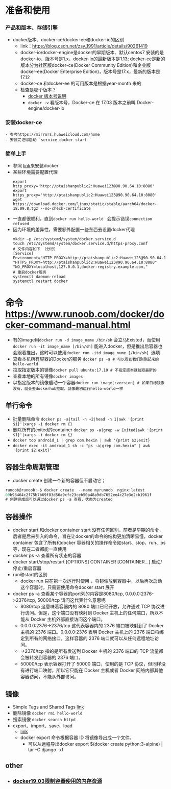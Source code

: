 # 准备和使用
### 产品和版本、存储引擎
- docker版本、docker-ce/docker-ee和docker-io的区别
    - link：https://blog.csdn.net/zsy_1991/article/details/90261419
    - docker-io/docker-engine是docker的早期版本、默认centos7 安装的是docker-io、版本号是1.x，docker-io的最新版本是1.13; docker-ce是新的版本分为社区版docker-ce(Docker Community Edition)和企业版docker-ee(Docker Enterprise Edition)，版本号是17.x，最新的版本是17.12
    - docker-ce 和docker-ee 的可用版本是根据year-month 来的
    - 检查是哪个版本？
        - [docker 版本号说明](https://www.cnblogs.com/lcword/p/14478791.html)
        - `docker -v` 看版本号，Docker-ce 在 17.03 版本之前叫 Docker-engine/docker-io
### 安装docker-ce
    - 参考https://mirrors.huaweicloud.com/home
    - 安装完记得启动 `service docker start `

### 简单上手
- 参照 [link](https://support.huaweicloud.com/instg-kunpengcpfs/kunpengcpfs_03_0001.html)来安装docker
- 某些环境需要配置代理
    ```shell
    export http_proxy='http://ptaishanpublic2:Huawei123@90.90.64.10:8080'
    export https_proxy='http://ptaishanpublic2:Huawei123@90.90.64.10:8080'
    wget https://download.docker.com/linux/static/stable/aarch64/docker-18.09.8.tgz --no-check-certificate
    ```
- 一直都很顺利，直到<code>docker run hello-world </code> 会提示错误<code>connection refused</code>
- 因为环境的差异性，需要额外配置一些东西去设置docker代理
    ```shell
    mkdir –p /etc/systemd/system/docker.service.d
    touch /etc/systemd/system/docker.service.d/https-proxy.conf
    # 文件内容如下 （分行）
    [Service]
    Environment="HTTP_PROXY=http://ptaishanpublic2:Huawei123@90.90.64.10:8080"
    "HTTPS_PROXY=http://ptaishanpublic2:Huawei123@90.90.64.10:8080"
    "NO_PROXY=localhost,127.0.0.1,docker-registry.example.com,"
    # 重启docker服务
    systemctl daemon-reload
    systemctl restart docker
    ```

# 命令 https://www.runoob.com/docker/docker-command-manual.html
- 有的image用`docker run -d image_name /bin/sh` 会立马Existed，而使用`docker run -it image_name [/bin/sh]` 能进入docker，但是推出后容器也会跟着推出，这时可以使用`docker run -itd image_nume [/bin/sh] `选项
- 查看本机所有容器的Docker的服务 `docker ps -a # 可以看到我们刚刚起来的hello-world`
- 拉取指定版本的镜像`docker pull ubuntu:17.10 # 不指定版本就拉取最新的`
- 查看本地的所有镜像`docker images`
- 以指定版本的镜像启动一个容器`docker run image[:version] # 如果目标镜像没有，就会去dockerhub拉取，就像最初运行hello-world一样`

## 单行命令
- 批量删除命令 `docker ps -a|tail -n +2|head -n 1|awk '{print $1}'|xargs -i docker rm {}`
- 删除所有的exited的container `docker ps -a|grep -w Exited|awk '{print $1}'|xargs -i docker rm {}`
- `docker top android_1 | grep com.hexin | awk '{print $2;exit}`
- `docker exec -it android_1 sh -c "ps -a|grep com.hexin" | awk '{print $2;exit}'`

## 容器生命周期管理
- docker create 创建一个新的容器但不启动它；
```cs
runoob@runoob:~$ docker create  --name myrunoob  nginx:latest      
09b93464c2f75b7b69f83d56a9cfc23ceb50a48a9db7652ee4c27e3e2cb1961f 
# 创建完成后可以通过docker ps -a 查看，状态为created
```
## 容器操作
- docker start 和docker container start 没有任何区别，前者是早期的命令，后者是后来引入的命令，旨在让docker的命令的结构更加清晰易懂，docker container 包含了所有和docker 容器相关的操作命令如start、stop、run、ps等，现在二者都能一直使用
- docker ps -a 查看所有状态的容器
- docker start/stop/restart [OPTIONS] CONTAINER [CONTAINER...] 启动/停止/重启容器
- run和start的区别
    - docker run 只在第一次运行时使用 ，将镜像放到容器中，以后再次启动这个容器时，只需要使用命令docker start 展开
- docker ps -a 查看某个容器的port列的内容是8080/tcp, 0.0.0.0:2376->2376/tcp, 50000/tcp 请问这代表什么意思呢
  - 8080/tcp 这意味着容器内的 8080 端口已经开放，允许通过 TCP 协议进行访问。但是，这个端口没有映射到 Docker 主机上的任何端口，所以不能从 Docker 主机外部直接访问这个端口。
  - 0.0.0.0:2376->2376/tcp 这代表容器内的 2376 端口被映射到了 Docker 主机的 2376 端口。0.0.0.0:2376 表明 Docker 主机上的 2376 端口将绑定到所有的网络接口，这样容器的 2376 端口就可以从任何远程地址访问。
  - ->2376/tcp 指的是所有发送到 Docker 主机的 2376 端口的 TCP 流量都会被转发到容器的 2376 端口。
  - 50000/tcp 表示容器打开了 50000 端口，使用的是 TCP 协议，但同样没有进行端口映射，所以它只能在 Docker 主机或者 Docker 网络内部其他容器访问，不能从外部访问。
## 镜像
- Simple Tags and Shared Tags [link](https://github.com/docker-library/faq#whats-the-difference-between-shared-and-simple-tags)
- 删除镜像 `docker rmi hello-world`
- 搜索镜像 `docker search httpd`
- export、import、save、load
    - [link](https://www.hangge.com/blog/cache/detail_2411.html)
    - docker export  命令根据容器 ID 将镜像导出成一个文件。
        - 可以从远程导出docker export $(docker create python:3-alpine) | tar -C django -xf
## other
- ### [docker19.03限制容器使用的内存资源](https://www.cnblogs.com/architectforest/p/12586336.html)

